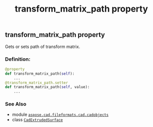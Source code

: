 ﻿---
title: transform_matrix_path property
second_title: Aspose.CAD for Python via .NET API References
description: 
type: docs
weight: 600
url: /python-net/aspose.cad.fileformats.cad.cadobjects/cadextrudedsurface/transform_matrix_path/
is_root: false
---

## transform_matrix_path property


Gets or sets path of transform matrix.
### Definition:
```python
@property
def transform_matrix_path(self):
    ...
@transform_matrix_path.setter
def transform_matrix_path(self, value):
    ...
```

### See Also
* module [`aspose.cad.fileformats.cad.cadobjects`](../../)
* class [`CadExtrudedSurface`](/cad/python-net/aspose.cad.fileformats.cad.cadobjects/cadextrudedsurface)
